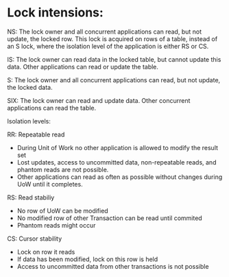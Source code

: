 # Lock intensions:
NS: The lock owner and all concurrent applications can read, but not update, the locked row. This lock is acquired on rows of a table, instead of an S lock, where the isolation level of the application is either RS or CS.

IS: The lock owner can read data in the locked table, but cannot update this data. Other applications can read or update the table.

S: The lock owner and all concurrent applications can read, but not update, the locked data.

SIX: The lock owner can read and update data. Other concurrent applications can read the table.


Isolation levels:

RR: Repeatable read
- During Unit of Work no other application is allowed to modify the result set
- Lost updates, access to uncommitted data, non-repeatable reads, and phantom reads are not possible. 
- Other applications can read as often as possible without changes during UoW until it completes.

RS: Read stabiliy
- No row of UoW can be modified
- No modified row of other Transaction can be read until commited 
- Phantom reads might occur

CS:  Cursor stability
- Lock on row it reads
- If data has been modified, lock on this row is held
- Access to uncommitted data from other transactions is not possible
